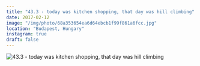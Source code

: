 ```yaml
---
title: "43.3 - today was kitchen shopping, that day was hill climbing"
date: 2017-02-12
image: "/img/photo/68a353654ea6d64ebcb1f99f861a6fcc.jpg"
location: "Budapest, Hungary"
instagram: true
draft: false
---
```


![43.3 - today was kitchen shopping, that day was hill climbing](/img/photo/68a353654ea6d64ebcb1f99f861a6fcc.jpg)
